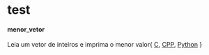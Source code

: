 # test

#### menor_vetor
Leia um vetor de inteiros e imprima o menor valor{
[C](codes/menor_vetor.c),
[CPP](codes/menor_vetor.cpp), [Python](codes/menor_vetor.py)
}
